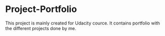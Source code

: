 # Project-Portfolio 
This project is mainly created for Udacity cource. It contains portfolio with the different projects done by me.
